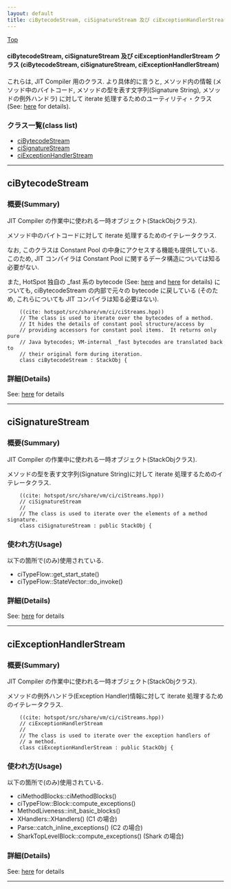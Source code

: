 ```yaml
---
layout: default
title: ciBytecodeStream, ciSignatureStream 及び ciExceptionHandlerStream クラス (ciBytecodeStream, ciSignatureStream, ciExceptionHandlerStream)
---
```

[Top](../index.html)

#### ciBytecodeStream, ciSignatureStream 及び ciExceptionHandlerStream クラス (ciBytecodeStream, ciSignatureStream, ciExceptionHandlerStream)

これらは, JIT Compiler 用のクラス.
より具体的に言うと, メソッド内の情報 
(メソッド中のバイトコード, メソッドの型を表す文字列(Signature String), メソッドの例外ハンドラ) に対して
iterate 処理するためのユーティリティ・クラス
(See: [here](no7882MiN.html) for details).


### クラス一覧(class list)

  * [ciBytecodeStream](#noBNWNqpDX)
  * [ciSignatureStream](#noncjNCkGS)
  * [ciExceptionHandlerStream](#noCoYq7S2w)


---
## <a name="noBNWNqpDX" id="noBNWNqpDX">ciBytecodeStream</a>

### 概要(Summary)
JIT Compiler の作業中に使われる一時オブジェクト(StackObjクラス).

メソッド中のバイトコードに対して iterate 処理するためのイテレータクラス.

なお, このクラスは Constant Pool の中身にアクセスする機能も提供している.
このため, JIT コンパイラは Constant Pool に関するデータ構造については知る必要がない.

また, HotSpot 独自の _fast 系の bytecode (See: [here](no3059AfB.html) and [here](no7882vBO.html) for details) についても, 
ciBytecodeStream の内部で元々の bytecode に戻している 
(そのため, これらについても JIT コンパイラは知る必要はない).


```
    ((cite: hotspot/src/share/vm/ci/ciStreams.hpp))
    // The class is used to iterate over the bytecodes of a method.
    // It hides the details of constant pool structure/access by
    // providing accessors for constant pool items.  It returns only pure
    // Java bytecodes; VM-internal _fast bytecodes are translated back to
    // their original form during iteration.
    class ciBytecodeStream : StackObj {
```




### 詳細(Details)
See: [here](../doxygen/classciBytecodeStream.html) for details

---
## <a name="noncjNCkGS" id="noncjNCkGS">ciSignatureStream</a>

### 概要(Summary)
JIT Compiler の作業中に使われる一時オブジェクト(StackObjクラス).

メソッドの型を表す文字列(Signature String)に対して iterate 処理するためのイテレータクラス.


```
    ((cite: hotspot/src/share/vm/ci/ciStreams.hpp))
    // ciSignatureStream
    //
    // The class is used to iterate over the elements of a method signature.
    class ciSignatureStream : public StackObj {
```

### 使われ方(Usage)
以下の箇所で(のみ)使用されている.

* ciTypeFlow::get_start_state()
* ciTypeFlow::StateVector::do_invoke()




### 詳細(Details)
See: [here](../doxygen/classciSignatureStream.html) for details

---
## <a name="noCoYq7S2w" id="noCoYq7S2w">ciExceptionHandlerStream</a>

### 概要(Summary)
JIT Compiler の作業中に使われる一時オブジェクト(StackObjクラス).

メソッドの例外ハンドラ(Exception Handler)情報に対して iterate 処理するためのイテレータクラス.


```
    ((cite: hotspot/src/share/vm/ci/ciStreams.hpp))
    // ciExceptionHandlerStream
    //
    // The class is used to iterate over the exception handlers of
    // a method.
    class ciExceptionHandlerStream : public StackObj {
```

### 使われ方(Usage)
以下の箇所で(のみ)使用されている.

* ciMethodBlocks::ciMethodBlocks()
* ciTypeFlow::Block::compute_exceptions()
* MethodLiveness::init_basic_blocks()
* XHandlers::XHandlers()  (C1 の場合)
* Parse::catch_inline_exceptions()  (C2 の場合)
* SharkTopLevelBlock::compute_exceptions()  (Shark の場合)




### 詳細(Details)
See: [here](../doxygen/classciExceptionHandlerStream.html) for details

---
